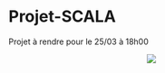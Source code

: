 # Projet-SCALA
Projet à rendre pour le 25/03 à 18h00

<div
     align = "center"><img src="http://www.profmath.uqam.ca/~boileau/Nouvelles/images/vidInter.gif"></div>

